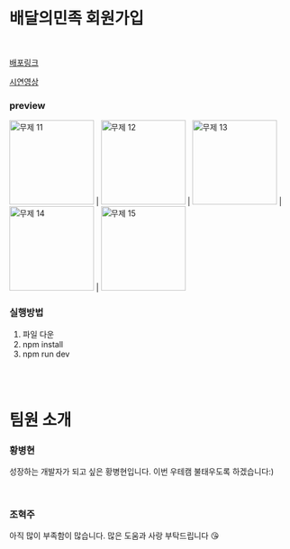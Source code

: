 # 배달의민족 회원가입

</br>

[배포링크](https://baemin-4.herokuapp.com/)

[시연영상](https://www.youtube.com/watch?v=bxJ8M0eV8gM&t=4s)


### preview

<img width="150" alt="무제 11" src="https://user-images.githubusercontent.com/47776356/125057881-aaf0b880-e0e4-11eb-9080-3f5300a107eb.png"> | <img width="150" alt="무제 12" src="https://user-images.githubusercontent.com/47776356/125059229-0cfded80-e0e6-11eb-99dd-01b3e82d631d.png"> | <img width="150" alt="무제 13" src="https://user-images.githubusercontent.com/47776356/125059360-33bc2400-e0e6-11eb-9ac0-81fa3ef88299.png"> | <img width="150" alt="무제 14" src="https://user-images.githubusercontent.com/47776356/125059394-3dde2280-e0e6-11eb-97d5-972d8fabdf8b.png"> | <img width="150" alt="무제 15" src="https://user-images.githubusercontent.com/47776356/125059498-59e1c400-e0e6-11eb-81cc-c6fa5a8b504d.png">


### 실행방법

1. 파일 다운
2. npm install
3. npm run dev

</br>
</br>

# 팀원 소개
### 황병현

성장하는 개발자가 되고 싶은 황병현입니다. 이번 우테캠 불태우도록 하겠습니다:)

</br>

### 조혁주

아직 많이 부족함이 많습니다. 많은 도움과 사랑 부탁드립니다 😘

